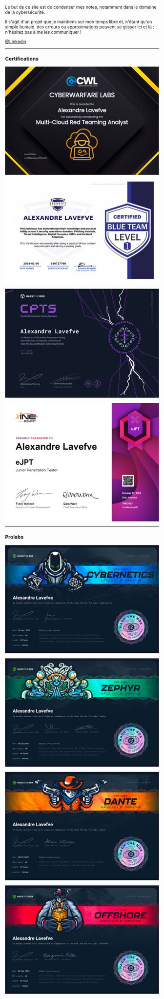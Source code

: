 Le but de ce site est de condenser mes notes, notamment dans le domaine de la cybersécurité. 

Il s'agit d'un projet que je maintiens sur mon temps libre et, n'étant qu'un simple humain, des erreurs ou approximations peuvent se glisser ici et là : n'hésitez pas à me les communiquer !

[@Linkedin](https://www.linkedin.com/in/alexandre-lavefve/)

---
### Certifications

![](Files/Pasted%20image%2020241111023819.png)
![Pasted image 20240106225346](Files/Pasted%20image%2020240106225346.png)

![Pasted image 20231227125920](Files/Pasted%20image%2020231227125920.png)

![Pasted image 20231227125845](Files/Pasted%20image%2020231227125845.png)

---
### Prolabs

![](docs/Files/Pasted%20image%2020250403231919.png)

![](docs/Files/Pasted%20image%2020250406172432.png)

![](docs/Files/Pasted%20image%2020250406172410.png)

![](Files/Pasted%20image%2020240915004222.png)

